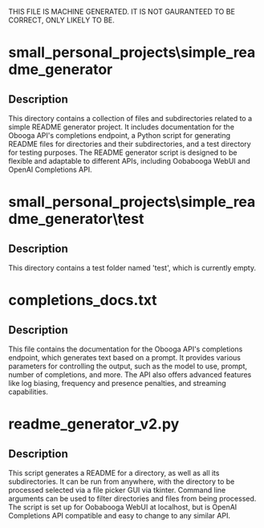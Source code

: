 THIS FILE IS MACHINE GENERATED. IT IS NOT GAURANTEED TO BE CORRECT, ONLY LIKELY TO BE.

# small_personal_projects\simple_readme_generator
## Description
This directory contains a collection of files and subdirectories related to a simple README generator project. It includes documentation for the Obooga API's completions endpoint, a Python script for generating README files for directories and their subdirectories, and a test directory for testing purposes. The README generator script is designed to be flexible and adaptable to different APIs, including Oobabooga WebUI and OpenAI Completions API.

# small_personal_projects\simple_readme_generator\test
## Description
This directory contains a test folder named 'test', which is currently empty.

# completions_docs.txt
## Description
This file contains the documentation for the Obooga API's completions endpoint, which generates text based on a prompt. It provides various parameters for controlling the output, such as the model to use, prompt, number of completions, and more. The API also offers advanced features like log biasing, frequency and presence penalties, and streaming capabilities.

# readme_generator_v2.py
## Description
This script generates a README for a directory, as well as all its subdirectories. It can be run from anywhere, with the directory to be processed selected via a file picker GUI via tkinter. Command line arguments can be used to filter directories and files from being processed. The script is set up for Oobabooga WebUI at localhost, but is OpenAI Completions API compatible and easy to change to any similar API.